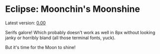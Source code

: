 # Eclipse: Moonchin's Moonshine

Latest version: [0.00](../../fonts/eclipse/eclipse_gs_ro_0.00.png)

Serifs galore! Which probably doesn't work as well in 8px without looking janky or horribly bland (all those terminal fonts, yuck).

But it's time for the Moon to shine!
